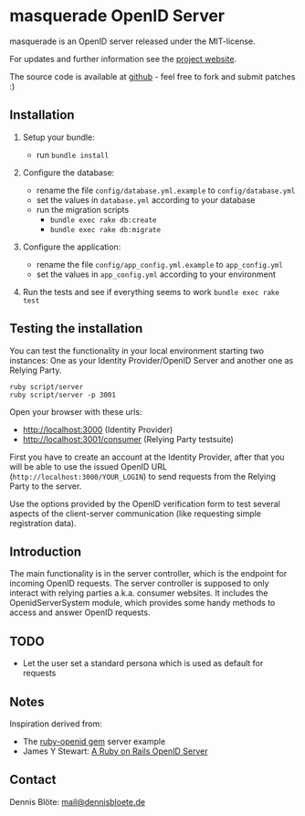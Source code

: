 # masquerade OpenID Server

masquerade is an OpenID server released under the MIT-license.

For updates and further information see the [project website](http://github.com/dbloete/masquerade/).

The source code is available at [github](http://github.com/dbloete/masquerade/) - feel free to fork and submit patches :)

## Installation

1. Setup your bundle:
    * run `bundle install`

2. Configure the database:
    * rename the file `config/database.yml.example` to `config/database.yml`
    * set the values in `database.yml` according to your database
    * run the migration scripts
        - `bundle exec rake db:create`
        - `bundle exec rake db:migrate`

3. Configure the application:
    * rename the file `config/app_config.yml.example` to `app_config.yml`
    * set the values in `app_config.yml` according to your environment

4. Run the tests and see if everything seems to work
	`bundle exec rake test`

## Testing the installation

You can test the functionality in your local environment starting two instances: One as
your Identity Provider/OpenID Server and another one as Relying Party.

	ruby script/server
	ruby script/server -p 3001

Open your browser with these urls:

* [http://localhost:3000](http://localhost:3000) (Identity Provider)
* [http://localhost:3001/consumer](http://localhost:3001/consumer) (Relying Party testsuite)

First you have to create an account at the Identity Provider, after that you will be able
to use the issued OpenID URL (`http://localhost:3000/YOUR_LOGIN`) to send requests from the
Relying Party to the server.

Use the options provided by the OpenID verification form to test several aspects of the
client-server communication (like requesting simple registration data).

## Introduction

The main functionality is in the server controller, which is the endpoint for incoming
OpenID requests. The server controller is supposed to only interact with relying parties
a.k.a. consumer websites. It includes the OpenidServerSystem module, which provides some
handy methods to access and answer OpenID requests.

## TODO

* Let the user set a standard persona which is used as default for requests

## Notes

Inspiration derived from:

* The [ruby-openid gem](http://openidenabled.com/ruby-openid/) server example
* James Y Stewart: [A Ruby on Rails OpenID Server](http://jystewart.net/process/2007/10/a-ruby-on-rails-openid-server/)

## Contact

Dennis Blöte: [mail@dennisbloete.de](mailto:mail@dennisbloete.de)
